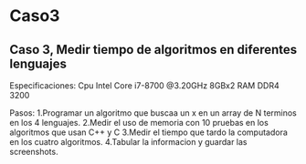 # Caso3
## Caso 3, Medir tiempo de algoritmos en diferentes lenguajes

Especificaciones:
Cpu Intel Core i7-8700 @3.20GHz
8GBx2 RAM DDR4 3200

Pasos:
  1.Programar un algoritmo que buscaa un x en un array de N terminos en los 4 lenguajes.
  2.Medir el uso de memoria con 10 pruebas en los algoritmos que usan C++ y C
  3.Medir el tiempo que tardo la computadora en los cuatro algoritmos.
  4.Tabular la informacion y guardar las screenshots.
